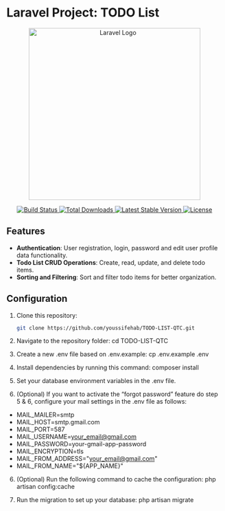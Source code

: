 # Laravel Project: TODO List

<p align="center">
  <a href="https://laravel.com" target="_blank">
    <img src="https://raw.githubusercontent.com/laravel/art/master/logo-lockup/5%20SVG/2%20CMYK/1%20Full%20Color/laravel-logolockup-cmyk-red.svg" width="400" alt="Laravel Logo">
  </a>
</p>

<p align="center">
  <a href="https://github.com/laravel/framework/actions">
    <img src="https://github.com/laravel/framework/workflows/tests/badge.svg" alt="Build Status">
  </a>
  <a href="https://packagist.org/packages/laravel/framework">
    <img src="https://img.shields.io/packagist/dt/laravel/framework" alt="Total Downloads">
  </a>
  <a href="https://packagist.org/packages/laravel/framework">
    <img src="https://img.shields.io/packagist/v/laravel/framework" alt="Latest Stable Version">
  </a>
  <a href="https://packagist.org/packages/laravel/framework">
    <img src="https://img.shields.io/packagist/l/laravel/framework" alt="License">
  </a>
</p>

## Features

- **Authentication**: User registration, login, password and edit user profile data functionality.
- **Todo List CRUD Operations**: Create, read, update, and delete todo items.
- **Sorting and Filtering**: Sort and filter todo items for better organization.

## Configuration

1. Clone this repository:

   ```bash
   git clone https://github.com/youssifehab/TODO-LIST-QTC.git

2. Navigate to the repository folder: cd TODO-LIST-QTC

3. Create a new .env file based on .env.example: cp .env.example .env

4. Install dependencies by running this command: composer install

5. Set your database environment variables in the .env file.

6. (Optional) If you want to activate the “forgot password” feature do step 5 & 6, configure your mail settings in the .env file as follows:
- MAIL_MAILER=smtp
- MAIL_HOST=smtp.gmail.com
- MAIL_PORT=587
- MAIL_USERNAME=your_email@gmail.com
- MAIL_PASSWORD=your-gmail-app-password
- MAIL_ENCRYPTION=tls
- MAIL_FROM_ADDRESS="your_email@gmail.com"
- MAIL_FROM_NAME="${APP_NAME}"

6. (Optional) Run the following command to cache the configuration: php artisan config:cache

7. Run the migration to set up your database: php artisan migrate


